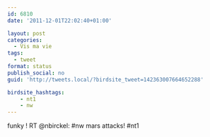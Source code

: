 ```yaml
---
id: 6810
date: '2011-12-01T22:02:40+01:00'

layout: post
categories:
  - Vis ma vie
tags:
  - tweet
format: status
publish_social: no
guid: 'http://tweets.local/?birdsite_tweet=142363007664652288'

birdsite_hashtags:
    - nt1
    - nw
---
```


funky ! RT @nbirckel: #nw mars attacks! #nt1
